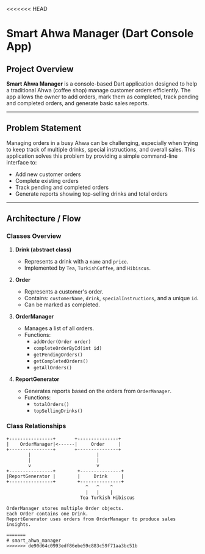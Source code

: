 <<<<<<< HEAD
# Smart Ahwa Manager (Dart Console App)

## Project Overview
**Smart Ahwa Manager** is a console-based Dart application designed to help a traditional Ahwa (coffee shop) manage customer orders efficiently. The app allows the owner to add orders, mark them as completed, track pending and completed orders, and generate basic sales reports.

---

## Problem Statement
Managing orders in a busy Ahwa can be challenging, especially when trying to keep track of multiple drinks, special instructions, and overall sales. This application solves this problem by providing a simple command-line interface to:

- Add new customer orders
- Complete existing orders
- Track pending and completed orders
- Generate reports showing top-selling drinks and total orders

---

## Architecture / Flow

### Classes Overview

1. **Drink (abstract class)**
    - Represents a drink with a `name` and `price`.
    - Implemented by `Tea`, `TurkishCoffee`, and `Hibiscus`.

2. **Order**
    - Represents a customer's order.
    - Contains: `customerName`, `drink`, `specialInstructions`, and a unique `id`.
    - Can be marked as completed.

3. **OrderManager**
    - Manages a list of all orders.
    - Functions:
        - `addOrder(Order order)`
        - `completeOrderById(int id)`
        - `getPendingOrders()`
        - `getCompletedOrders()`
        - `getAllOrders()`

4. **ReportGenerator**
    - Generates reports based on the orders from `OrderManager`.
    - Functions:
        - `totalOrders()`
        - `topSellingDrinks()`

### Class Relationships

```text
+----------------+       +---------------+
|    OrderManager|<------|     Order     |
+----------------+       +---------------+
        |                        |
        |                        |
        v                        v
+----------------+        +---------------+
|ReportGenerator |        |     Drink     |
+----------------+        +---------------+
                             ^   ^    ^
                             |   |    |
                           Tea Turkish Hibiscus

OrderManager stores multiple Order objects.
Each Order contains one Drink.
ReportGenerator uses orders from OrderManager to produce sales insights.

=======
# smart_ahwa_manager
>>>>>>> de90d64c0993edf86ebe59c883c59f71aa3bc51b
